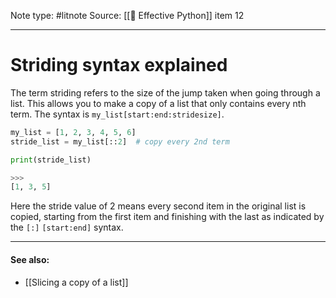 Note type: #litnote
Source: [[📖 Effective Python]] item 12

---
# Striding syntax explained
The term striding refers to the size of the jump taken when going through a list. This allows you to make a copy of a list that only contains every nth term. The syntax is `my_list[start:end:stridesize]`.
```python
my_list = [1, 2, 3, 4, 5, 6]
stride_list = my_list[::2]	# copy every 2nd term

print(stride_list)

>>>
[1, 3, 5]
```

Here the stride value of 2 means every second item in the original list is copied, starting from the first item and finishing with the last as indicated by the `[:]` `[start:end]` syntax.

---
#### See also:
- [[Slicing a copy of a list]]